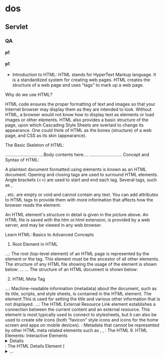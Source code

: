 # dos
## Servlet
### QA
#### p1
#### p1
- Introduction to HTML:
  HTML stands for HyperText Markup language. It is a standardized system for creating web pages. HTML creates the structure of a web page and uses “tags” to mark up a web page.


Why do we use HTML?

HTML code ensures the proper formatting of text and images so that your Internet browser may display them as they are intended to look. Without HTML, a browser would not know how to display text as elements or load images or other elements. HTML also provides a basic structure of the page, upon which Cascading Style Sheets are overlaid to change its appearance. One could think of HTML as the bones (structure) of a web page, and CSS as its skin (appearance).

The Basic Skeleton of HTML:

<html>
<head>
<title> Interviewbit </title>
</head>
<body>
..........................
....Body contents here....
..........................
</body>
</html>
Concept and Syntax of HTML:

A plaintext document formatted using elements is known as an HTML document. Opening and closing tags are used to surround HTML elements. Angle brackets (<>) are used to start and end each tag. Several tags, such as <image>, <p>, etc. are empty or void and cannot contain any text. You can add attributes to HTML tags to provide them with more information that affects how the browser reads the element:


An HTML element's structure in detail is given in the picture above. An HTML file is saved with the.htm or.html extension, is provided by a web server, and may be viewed in any web browser.

Learn HTML: Basics to Advanced Concepts
1. Root Element in HTML
<html>...</html>: The root (top-level element) of an HTML page is represented by the <html> element or the <html> tag. This element must be the ancestor of all other elements. The structure of any HTML file showing the usage of the <html> element is shown below:
<!DOCTYPE html>
<html lang="en">
 <head>...</head>
 <body>...</body>
</html> 
The structure of an HTML document is shown below:


2. HTML Meta Tag
<head>...</head>: Machine-readable information (metadata) about the document, such as its title, scripts, and style sheets, is contained in the HTML <head> element. The <head> element This is used for setting the title and various other information that is not displayed.
<link>...</link>: The HTML External Resource Link <link> element establishes a connection between the current content and an external resource. This element is most typically used to connect to stylesheets, but it can also be used to create site icons (both "favicon" style icons and icons for the home screen and apps on mobile devices).
<meta>: Metadata that cannot be represented by other HTML meta related elements such as <base>, <link>, <script>, <style>, or <title> is expressed by the HTML <meta> element.
<style>...</style>: The HTML <style> element specifies the style of a document or a section of a document.
<title>...</title>: The HTML Title element <title> specifies the document title that appears in the title bar or tab of a browser. This is what is bookmarked when we bookmark pages.
An example showing the usage of all the above elements is given below:

<!DOCTYPE html>
  <html lang="en">
    <head>
      <meta charset="UTF-8">
      <title> HTML Cheatsheet </title>
      <link rel="stylesheet" href="styles.css">
      <style>
        h1 {colour:green;}
        p {colour:yellow;}
      </style>
    </head>
</html> 
3. HTML Elements: Sectioning the Root
<body>...</body>:The content of an HTML document is represented by the HTML <body> element. In a HTML document, there can only be one <body> element. Some of the attributes that can be used along with the <body> element are as follows:
<body bgcolour=?>: This is used for setting the background colour of the body via name or hex value.
<body text=?>: This is used for setting the text colour via name or hex value
<body link=?>: This is used for setting the colour of links via name or hex value
<body vlink=?>: This is used for setting the colour of visited links via name or hex value
<body alink=?>: This is used for setting the colour of active links (during mouse clicking)
An example illustrating the use of the body element is given below:

<!DOCTYPE html>
<html lang="en">
<head>
<meta charset="UTF-8">
<title> HTML Cheatsheet </title>
<link rel="stylesheet" href="styles.css">
<style>
  h1 {colour:green;}
  p {colour:yellow;}
</style>
</head>
<body bgcolour="red">
<p>This is a HTML cheatsheet </p>
</body>
</html>
HTML Comments: Although HTML comments are not visible in the browser, they can aid in the documentation of your HTML source code. We can add comments to our HTML code by enclosing them within the symbole: <!-- →. The following syntax shows how to add comments to your HTML source:
<!-- We can write our comments over here -->

4. HTML Elements: Sectioning the Content
<address>...</address>: The HTML address> element denotes that the enclosing HTML contains contact information for a person or group of people, or for a company. An example showing the usage of the address element is given below:
<address>
Written by <a href="mailto:interviewbit@example.com">Kit Harrington</a>.<br> 
Find us at:<br>
interviewbit.com<br>
Mumbai<br>
India
</address>
<article>...</article>: The HTML <article> element denotes a self-contained composition in a document, page, application, or site that is meant to be distributed or reused independently, for instance, in syndication. An example showing the usage of the article element is given below:
<article>
<h2>HTML Cheatsheet</h2>
<p>HTML is an important markup language for web development</p>
</article>
<aside>...</aside>: The HTML <aside> element denotes a section of a page whose content is only tangentially related to the main body of the document. An example showing the usage of the aside element is given below:
<aside>
<h4>What's more on Interviewbit</h4>
<p>Prepare for coding interviews of all companies at interviewbit</p>
</aside>
<header>...</header>: The HTML <header> element denotes introductory content, which is usually a collection of introductory paragraphs or aids to navigation. It may include certain heading elements, as well as a logo, a search form, an image and other elements such as the author's name. An example showing the usage of the header element is given below:
<header>
 <h1>Header over here</h1>
 <p>Content by Scaler</p>
</header>
<footer>...</footer>: The HTML <footer> element is used to create a footer for the sectioning content or sectioning root element that is closest to it. A footer usually includes information about the section's author, copyright information, or links to related papers. An example showing the usage of the footer element is given below:
<footer>
 <p>Author: Jon Snow</p>
 <p><a href="mailto:jonsnow@example.com">jon@example.com</a></p>
</footer>
<main>...</main>: The prominent material of a document's body is represented by the HTML <main> element. The primary content area contains stuff that is either directly related to or extends on the central theme, the theme of a document, or the fundamental functionality of an application. An example showing the usage of the main element is given below:
<main>
<h1>The Heading tag</h1>
</main>
<h1> to <h6>: Six levels of section headers are represented by the HTML <h1> to <h6> elements. The highest level is <h1>. The lowest is <h6> at the section level. An example showing the usage of these elements is given below:
<h1>The Heading tag</h1>
<h2>The Subheading tag</h2>
<nav>...</nav>: The HTML <nav> element denotes a portion of a page that contains navigation links, either within the current document or to other documents. Menus, tables of contents, and indexes are all examples of navigation sections. An example showing the usage of the nav element is given below:
<nav>  
 <a href="/oop/">Learn OOPs</a> |
 <a href="/c++/">Learn C++</a> |
 <a href="/os/">Learn Operating System</a> |
</nav>
<section>...</section>:  The HTML <section> element specifies a standalone section within an HTML document that does not have a more particular semantic element to represent it. An example showing the usage of the section element is given below:
<section>
<h2>More about Interviewbit</h2>
<p>Interviewbit helps students prepare for technical interviews and crack the various interview rounds of companies</p>
</section>
5. HTML Elements: Adding Text Content
<blockquote>...</blockquote>: The HTML<blockquote> Element (or HTML Block Quotation Element) denotes an extended quotation. Indentation is usually used to represent this. The HTML <cite> command can be used to provide a URL for the quotation's source. The <cite> element can be used to provide a text representation of the source, while the cite attribute can be used to provide a text representation of the source. An example that shows the usage of the <blockquote> element is given below:
<blockquote cite="http://www.worldwildlife.org/who/index.html">
For 50 years, WWF has been protecting the future of nature. The world's leading conservation organisation, WWF works in 100 countries and is supported by 1.2 million members in the United States and close to 5 million globally.
</blockquote>
<div>...</div>: The generic container for flow content is the HTML Content Division element (<div>). Unless it is styled with CSS, it has no effect on the content or layout. An example that shows the usage of the <div> element is given below:
<div>
<p> This is a paragraph inside a div element</p>
</div>
<p>...</p>: A paragraph is represented by the HTML <p> element. An example which shows the usage of the <p> element is given below:
<p> This is a paragraph </p>
<pre>...</pre>:  The HTML <pre> element denotes preformatted material that should be displayed precisely as it appears in the HTML source. An example which shows the usage of the <pre> element is given below:
<pre>
This message which is contained in a HTML pre tag
will be shown in a fixed size
font. Also,spaces and
line breaks are preserved as it is.
</pre>
<dd>...</dd>: In a description list (<dl>), the HTML <dd> element offers a description, definition, or value for the previous term (<dt>).An example which shows the usage of the <dd> element is given below:
<dl>...</dl>: A description list is represented by the HTML <dl> element. The element contains a list of term groups (defined by the <dt> element) and descriptions (supplied by the <dd> elements). This element is commonly used to display metadata (a list of key-value pairs) or to construct a glossary.
<dt>...</dt>: The HTML <dt> element is used to specify a term in a description or definition list, and it must be used within a <dl> element.
An example which shows the usage of the <dl>, <dd> and <dt> elements is given below:

<dl>
<dt>Tea</dt>
<dd>Brown Hot drink</dd>
<dt> Milk </dt>
<dd>White cold drink</dd>
</dl>
<hr>...</hr>: A thematic break between paragraph level elements is represented by the HTML <hr> element: for example, a change of scene in a story or a shift in topic within a section.
<ol>...</ol>: An ordered list of items is represented by the HTML <ol> element, which is commonly shown as a numbered list.
<ul>...</ul>: An unordered list of elements, often shown as a bulleted list, is represented by the HTML <ul> element.
<li>...</li>: The <li> element in HTML is used to represent a list item.
An example which shows the usage of the <ol>, <ul>, <li> elements is given below:

<div>
<p>List of fruits</p>
<ol>
 <li>Apple</li>
<li>Orange</li>
<li>Kiwi</li>
</ol>
<p>List of vegetables</p>
<ul>
 <li>Carrots</li>
<li>Broccoli</li>
<li>Spinach</li>
</ol>
</div>
<figure>...</figure>: The HTML <figure> (Figure With Optional Caption) element denotes self contained content with an optional caption given by the (<figcaption>) element.
<figcaption>...</figcaption>: The HTML <figcaption> element, also known as Figure Caption, is a caption or legend that describes the rest of the contents of its parent <figure> element.
An example which shows the usage of the <figure> and <figcaption> elements is given below:

<figure>
<img src="/pictures/lion-1080-720.jpeg"
alt="Lion hunting">
<figcaption>Picture of a lion hunting its prey</figcaption>
</figure>
6. HTML Elements: Adding Image and Multimedia
<img>...</img>: The HTML <img> element is used to include an image in a document. An example that shows the usage of the <img> element is given below:
<img class="fit-picture"
src="/pictures/apple-660-480.jpeg"
alt="This is a picture of an apple">
<audio>...</audio>: Sound content is embedded in documents using the HTML <audio> element. It can have one or more audio sources, which are denoted by the src property or the source> element, with the browser picking the best one. It can also serve as a destination for media that is being streamed using a MediaStream. An example that shows the usage of the <audio> element is given below:
<figure>
<figcaption>Roaring of a lion:</figcaption>
<audio controls src="/audio/demo/lion-roaring.mp3">
 Your browser is not supporting the <code>Audio</code> element.
</audio>
</figure>
<video>...</video>: The HTML Video element (<video>) inserts a media player into the document that allows video playback. Although you can use the <video> element for audio material, the <audio> element may give a better user experience.
<track>...</track>: The HTML <track> element is a child of the <audio> and <video> media components. It allows you to set timed text tracks (or time-based data), for example, to handle subtitles automatically. WebVTT (Web Video Text Tracks or Timed Text Markup Language) is used to format the tracks (.vtt files) (TTML). An example which shows the usage of the <video> and <track> elements is given below:
<video controls width="360"  src="/videos/demos/teachHTML.mp4">
<track default kind="captions"  srclang="en" WebsiteSetup.org - Beginner's HTML Cheat Sheet 11  src="/videos/demos/teachHTML.vtt"/>
 Seems like your browser is not supporting the feature of embedded videos.
</video>
7. HTML Elements: Adding Inline Text Semantics
<a>...</a>: The href property on the HTML <a> element (or anchor element) generates a hyperlink to web pages, files, email addresses, page positions, or anything else a URL can address. An example which shows the usage of the <a> element is given below:
<a href="https://www.facebook.com">Welcome to Facebook</a>
<em>...</em>:  The HTML <em> element denotes text with a strong focus on it. The em> element can be used in a variety of ways, nested, with each level of nesting denoting a higher level of importance. An example that shows the usage of the <em> element is given below:
<p>We <em> need to</em> run faster!</p>
<code>...</code>: The HTML <code> element styles its contents to imply that the text is a small piece of computer code. An example that shows the usage of the <code> element is given below:
<audio controls src="/audio/demo/lion-roaring.mp3">
 Your browser is not supporting the <code>Audio</code> element.
</audio>
<abbr>...</abbr>: An abbreviation or acronym is represented using the HTML Abbreviation element (<abbr>); the optional title property might offer an expansion or description for the abbreviation. An example that shows the usage of the <abbr> element is given below:
<p> The <abbr title="Indian Space Research Organisation">ISRO</abbr> is headquartered in Bengaluru, India.</p>
<br>...</br>: The <br> element in HTML creates a line break in text (carriage-return). It is beneficial when composing a poem or an address where the line division is important. An example that shows the usage of the <br> element is given below:
<p>Hi, Welcome to<br> Interviewbit. We help you master <br>data structure and algorithms</p>
<mark>...</mark>: The HTML Mark Text element (mark>) denotes text that has been marked or highlighted for citation or notation,  due to the marked passage's relevance or importance in the enclosing context. An example that shows the usage of the <mark> element is given below:
<p>Please bring the <mark>Homework Copy</mark> tomorrow.</p>
<span>...</span>: The HTML <span> element is a general inline container for expressing information that does not represent anything by default. It can be used to group items for styling (using the class or id properties) or because they have similar attribute values, such as lang. An example that shows the usage of the <span> element is given below:
<p>My father has a <span style="color:red">red </span> suit.</p>
<cite>...</cite>: The HTML Citation element (<cite>) is used to describe a reference to a referenced creative work, and the title of that work must be included. An example that shows the usage of the <cite> element is given below:
<p><cite>Mona Lisa</cite> Painting by Leonardo da Vinci </p>
<small>...</small>: Independent of its stylistic presentation, the HTML <small> element represents side comments and small print, such as copyright and legal material. It renders text within it one font size smaller by default, such as small to x-small. An example that shows the usage of the <small> element is given below:
<p><small>A very small piece of text.</small></p>
<time>...</time>: The HTML <time> element denotes a specific time period. An example that shows the usage of the <time> element is given below:
<p>The library can be visited from <time>9:00</time> to <time>19:00</time> from monday to friday.</p>
<strong>...</strong>: The HTML Strong Significance Element (<strong>) denotes a high level of importance, seriousness, or urgency in the material. The contents are usually displayed in bold type in browsers. An example that shows the usage of the <strong> element is given below:
<strong>Strong texts in HTML are important content!</strong>
8. HTML Elements: Adding Scripting
<script> … </script>: The HTML <script> element is used to embed or refer to executable code; for example, JavaScript code is generally embedded or referred to using this element. An example which shows the usage of the <script> element is given below:
<!-- HTML4 -->
<script type="text/javascript" src="javascript.js"></script>
<!-- HTML5 -->
<script src="javascript.js"></script>
9. HTML Elements: Interactive Elements
<details>...</details>: The HTML Details Element (<details>) produces a disclosure widget that only shows information when it is toggled to the "open" state.
<summary>...</summary>:  The HTML Disclosure Summary element (<summary>) specifies a summary, caption, or legend for the disclosure box of the details> element.
An example that shows the usage of the <summary> element and the <details> element is given below:

<details>
<summary>Summary of the topic</summary>
Java is an Object Oriented Programming Language.
</details>
10. HTML Elements: Demarcating Edits
<del>...</del>: A region of text that has been deleted from a document is represented by the HTML <del> element.
<ins>...</ins>: A range of text can be added to a document using the HTML <ins> element.
An example which shows the usage of the <del> element and <ins> element is given below:

<!DOCTYPE html>
<html>
<body>
<h1>Demo of the del element and ins element</h1>
<p>Her favourite colour is <del> green</del> <ins> magenta</ins>!</p>
</body>
</html>
11. HTML Elements: Tables
<table>...</table>: The HTML <table> element is used to display tabular data, which is information presented in a two dimensional table with rows and columns of data filled cells.
<caption>...</caption>: The HTML Table Caption element (<caption>) specifies a table's caption (or title), and is always the first child of a <table> if it is utilised.
<thead>...</thead>: The HTML <thead> element creates a series of rows that constitute the table's column heads.
<tbody>...</tbody>: The HTML Table Body element (<tbody>) incorporates a collection of table rows (<tr> elements) that make up the table's body (<table>).
<td>...</td>: The HTML <td> element designates a data-filled table cell. It is a part of the table model.
<tr>...</tr>: A row of cells in a table is defined using the HTML <tr> element. Cells for the row can then be created using a combination of <td> (data cell) and <th> (header cell) components.
<th>...</th>: A cell is designated as the header of a set of table cells by the HTML <th> element. The scope and header attribute specify the exact nature of this group.
<tfoot>...</tfoot>: The HTML <tfoot> element defines a series of rows that summarise the table's columns.
An example that shows the usage of a table in HTML is given below:

<table>
<caption>Details about Tables in HTML</caption>
<thead>
<tr>
 <th rowspan="5">HTML table's header</th>
</tr>
</thead>
<tbody>
<tr>
 <td>Body of the table</td>
 <td>Table has 5 rows</td>
</tr>
</tbody>
<tfoot>
<tr>
 <td>Footer of the table </td>
</tr>
</tfoot>
</table>
12. HTML Elements: Forms
<form>...</form>: A document section with interactive controls for submitting information to a web server is represented by the HTML <form> element. An example which shows the usage of the <form> element is given below:
<form action="" method="get" class="demoForm">
<div class="demoForm">
<label for="name">Please input your name: </label>
<input type="text" name="name" id="name" required>
</div>
<div class="demoForm">
<label for="email">Please input your email id: </label>
<input type="email" name="email" id="email" required>
</div>
<div class="demoForm">
 <input type="submit" value="Submit!">
</div>
</form>
<button>...</button>: The HTML <button> element specifies a clickable button that can be used in forms or anywhere else in a document where a conventional button is required. An example which shows the usage of the <button> element is given below:
<!DOCTYPE html>
<html>
<body>
<p>Example of a button</p>
<button type="button" onclick="alert(This is a button click!')">Click Me!</button>
</body>
</html>
<datalist>...</datalist>: The HTML <datalist> element includes a series of <option> components that indicate the values that can be used for other controls.
<!DOCTYPE html>
<html>
<body>
<p>Demo of the datalist tag in HTML</p>
<form action="" method="get">
 <label for="browser">Choose your favourite fruit from the list given below:</label>
 <input list="fruits" name="fruit" id="fruit">
 <datalist id="browsers">
   <option value="Apple">
   <option value="Orange">
   <option value="Kiwi">
   <option value="Pomegranate">
   <option value="Dragon Fruit">
 </datalist>
 <input type="submit">
</form>
</body>
</html>
<input>: The HTML <input> element is used to create interactive controls for web based forms in order to accept data from the user; depending on the device and user, a range of sorts of input data and control widgets are accessible. Examples of the usage of the input element have been given above.
<progress>...</progress>: The HTML <progress> element shows a progress indicator for an activity, which is commonly shown as a progress bar. An example which shows the usage of the <progress> element is given below:
<!DOCTYPE html>
<html>
<body>
<p>Demo of the progress tag</p>
<label for="fileDownload">Progress of the download:</label>
<progress id="fileDownload" value="64" max="80"> 64% </progress>
</body>
</html>
<select>...</select>: The HTML <select> element denotes a control with a menu of options.
<optgroup>...</optgroup>: Within a <select> element, the HTML optgroup> element generates a grouping of alternatives.
<option>...</option>: An item contained in a <select>, an <optgroup>, or an <datalist> is defined by the HTML <option> element. As a result, option> can be used to represent popup menu items and other lists of things in an HTML text. An example which shows the usage of the <select>, <optgroup>, <option> elements is given below:
<label for="cuisine">Select your favourite cuisine:</label>
<select  name="cuisine" id="cuisine">
 <optgroup label="Indian Cuisine">
   <option value="chola-bhature">Chola Bhature</option>
   <option value="dahi-vada">Dahi Vada</option>
 </optgroup>
 <optgroup label="Italian Cuisine">
   <option value="pizza">Pizza</option>
   <option value="pasta">Pasta</option>
 </optgroup>
</select>
<label>...</label>: A caption for an item in a user interface is represented by the HTML <label> element. Examples of the usage of a label element have been given above.
<legend>...</legend>: The caption for the content of its parent <fieldset> is represented by the HTML <legend> element.
<fieldset>...</fieldset>: Within a web form, the HTML <fieldset> element is used to organise many controls as well as labels (<label>). An example which shows the usage of the <legend> and <fieldset> elements is given below:
<!DOCTYPE html>
<html>
<body>
<p>Demo of the legend and fieldset elements</p>
<form action="">
<fieldset>
 <legend>Personal Information:</legend>
 <label for="firstname">First name:</label>
 <input type="text" id="firstname" name="firstname">
 <label for="lastname">Last name:</label>
 <input type="text" id="lastname" name="lastname">
 <label for="emailId">Email Id:</label>
 <input type="emailId" id="emailId" name="emailId">
 <label for="birthday">Date of birth:</label>
 <input type="date" id="birthday" name="birthday"><br><br>
 <input type="submit" value="Submit">
</fieldset>
</form>
</body>
</html>
<textarea>...</textarea>: When you wish to allow users to submit a large quantity of free-form text, such as a comment on a review or feedback form, the HTML <textarea> element indicates a multi-line plain-text editing control. An example which shows the usage of the <textarea> element is given below:
<textarea id="interviewbitReview" name="interviewbitReview" rows="2" cols="33">
At interviewbit.com we can learn how to prepare for coding interviews as it offers free tutorials in all Computer Science subjects.
</textarea>






### references
#### links
- <https://www.interviewbit.com/html-cheat-sheet/>